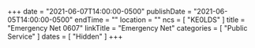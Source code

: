 +++
date = "2021-06-07T14:00:00-0500"
publishDate = "2021-06-05T14:00:00-0500"
endTime = ""
location = ""
ncs = [ "KE0LDS" ]
title = "Emergency Net 0607"
linkTitle = "Emergency Net"
categories = [ "Public Service" ]
dates = [ "Hidden" ]
+++
